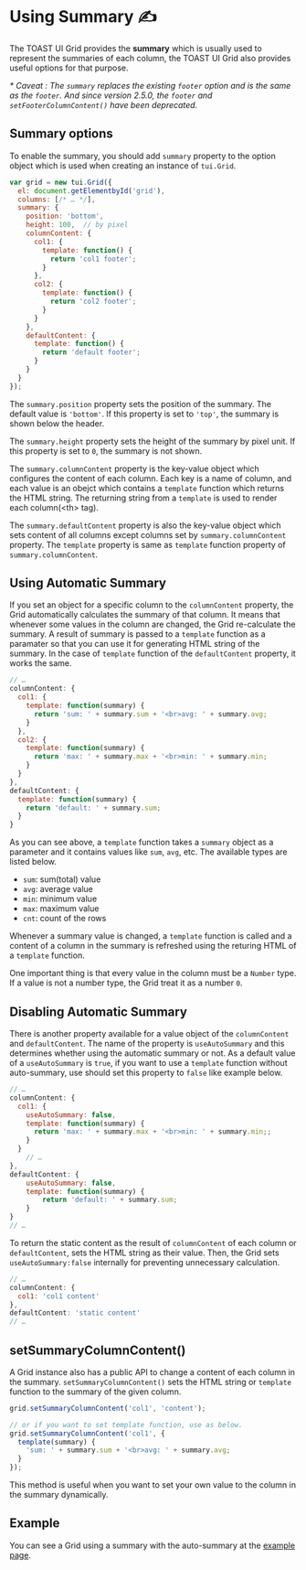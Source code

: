 # Using Summary  ✍️

The TOAST UI Grid provides the **summary** which is usually used to represent the summaries of each column, the TOAST UI Grid also provides useful options for that purpose.

_* Caveat : 
The `summary` replaces the existing `footer` option and is the same as the `footer`. And since version 2.5.0, the `footer` and `setFooterColumnContent()` have been deprecated._

## Summary options

To enable the summary, you should add `summary` property to the option object which is used when creating an instance of `tui.Grid`.

```javascript
var grid = new tui.Grid({
  el: document.getElementbyId('grid'),
  columns: [/* … */],
  summary: {
    position: 'bottom',
    height: 100,  // by pixel
    columnContent: {
      col1: {
        template: function() {
          return 'col1 footer';
        }
      },
      col2: {
        template: function() {
          return 'col2 footer';
        }
      }
    },
    defaultContent: {
      template: function() {
        return 'default footer';
      }
    }
  }
});
```

The `summary.position` property sets the position of the summary. The default value is `'bottom'`. If this property is set to `'top'`, the summary is shown below the header. 

The `summary.height` property sets the height of the summary by pixel unit. If this property is set to `0`, the summary is not shown. 

The `summary.columnContent` property is the key-value object which configures the content of each column. Each key is a name of column, and each value is an obejct which contains a `template` function which returns the HTML string. The returning string from a `template` is used to render each column(&lt;th&gt; tag).

The `summary.defaultContent` property is also the key-value object which sets content of all columns except columns set by `summary.columnContent` property. The `template` property is same as `template` function property of `summary.columnContent`.

## Using Automatic Summary

If you set an object for a specific column to the `columnContent` property, the Grid automatically calculates the summary of that column. It means that whenever some values in the column are changed, the Grid re-calculate the summary. A result of summary is passed to a `template` function as a paramater so that you can use it for generating HTML string of the summary. In the case of `template` function of the `defaultContent` property, it works the same.

```javascript
// …
columnContent: {
  col1: {
    template: function(summary) {
      return 'sum: ' + summary.sum + '<br>avg: ' + summary.avg;
    }
  },
  col2: {
    template: function(summary) {
      return 'max: ' + summary.max + '<br>min: ' + summary.min;
    }
  }
},
defaultContent: {
  template: function(summary) {
    return 'default: ' + summary.sum;
  }
}
```

As you can see above, a `template` function takes a `summary` object as a parameter and it contains values like `sum`, `avg`, etc. The available types are listed below.

- `sum`: sum(total) value
- `avg`: average value
- `min`: minimum value
- `max`: maximum value
- `cnt`: count of the rows

Whenever a summary value is changed, a `template` function is called and a content of a column in the summary is refreshed using the returing HTML of a `template` function.

One important thing is that every value in the column must be a `Number` type. If a value is not a number type, the Grid treat it as a number `0`. 


## Disabling Automatic Summary

There is another property available for a value object of the `columnContent` and `defaultContent`. The name of the property is `useAutoSummary` and this determines whether using the automatic summary or not. As a default value of a `useAutoSummary` is `true`, if you want to use a `template` function without auto-summary, use should set this property to `false` like example below.

```javascript
// …
columnContent: {
  col1: {
    useAutoSummary: false,
    template: function(summary) {
      return 'max: ' + summary.max + '<br>min: ' + summary.min;;
    }
  }
    // …
},
defaultContent: {
    useAutoSummary: false,
    template: function(summary) {
        return 'default: ' + summary.sum;
    }
}
// …
```

To return the static content as the result of `columnContent` of each column or `defaultContent`, sets the HTML string as their value. Then, the Grid sets `useAutoSummary:false` internally for preventing unnecessary calculation.

```javascript
// …
columnContent: {
  col1: 'col1 content'
},
defaultContent: 'static content'
// …
```

## setSummaryColumnContent()

A Grid instance also has a public API to change a content of each column in the summary. `setSummaryColumnContent()` sets the HTML string or `template` function to the summary of the given column. 

```javascript
grid.setSummaryColumnContent('col1', 'content');

// or if you want to set template function, use as below.
grid.setSummaryColumnContent('col1', {
  template(summary) {
    'sum: ' + summary.sum + '<br>avg: ' + summary.avg;
  }
});
```

This method is useful when you want to set your own value to the column in the summary dynamically.

## Example

You can see a Grid using a summary with the auto-summary at the [example page](https://nhn.github.io/tui.grid/latest/tutorial-example09-using-summary).